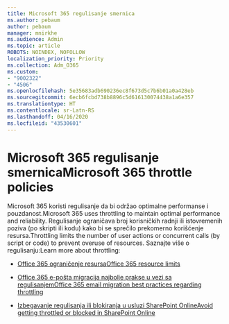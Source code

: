 ```yaml
---
title: Microsoft 365 regulisanje smernica
ms.author: pebaum
author: pebaum
manager: mnirkhe
ms.audience: Admin
ms.topic: article
ROBOTS: NOINDEX, NOFOLLOW
localization_priority: Priority
ms.collection: Adm_O365
ms.custom:
- "9002322"
- "4506"
ms.openlocfilehash: 5e35683adb690236ec8f673d5c7b6b01a0a428eb
ms.sourcegitcommit: 6ecb6fcbd738b8896c5d616130074438a1a6e357
ms.translationtype: HT
ms.contentlocale: sr-Latn-RS
ms.lasthandoff: 04/16/2020
ms.locfileid: "43530601"
---
```

# <a name="microsoft-365-throttle-policies"></a><span data-ttu-id="a4d69-102">Microsoft 365 regulisanje smernica</span><span class="sxs-lookup"><span data-stu-id="a4d69-102">Microsoft 365 throttle policies</span></span>

<span data-ttu-id="a4d69-103">Microsoft 365 koristi regulisanje da bi održao optimalne performanse i pouzdanost.</span><span class="sxs-lookup"><span data-stu-id="a4d69-103">Microsoft 365 uses throttling to maintain optimal performance and reliability.</span></span> <span data-ttu-id="a4d69-104">Regulisanje ograničava broj korisničkih radnji ili istovremenih poziva (po skripti ili kodu) kako bi se sprečilo prekomerno korišćenje resursa.</span><span class="sxs-lookup"><span data-stu-id="a4d69-104">Throttling limits the number of user actions or concurrent calls (by script or code) to prevent overuse of resources.</span></span> <span data-ttu-id="a4d69-105">Saznajte više o regulisanju:</span><span class="sxs-lookup"><span data-stu-id="a4d69-105">Learn more about throttling:</span></span>

- [<span data-ttu-id="a4d69-106">Office 365 ograničenje resursa</span><span class="sxs-lookup"><span data-stu-id="a4d69-106">Office 365 resource limits</span></span>](https://docs.microsoft.com/office365/Enterprise/office-365-resource-limits)

- [<span data-ttu-id="a4d69-107">Office 365 e-pošta migracija najbolje prakse u vezi sa regulisanjem</span><span class="sxs-lookup"><span data-stu-id="a4d69-107">Office 365 email migration best practices regarding throttling</span></span>](https://docs.microsoft.com/exchange/mailbox-migration/office-365-migration-best-practices#office-365-throttling)

- [<span data-ttu-id="a4d69-108">Izbegavanje regulisanja ili blokiranja u usluzi SharePoint Online</span><span class="sxs-lookup"><span data-stu-id="a4d69-108">Avoid getting throttled or blocked in SharePoint Online</span></span>](https://docs.microsoft.com/sharepoint/dev/general-development/how-to-avoid-getting-throttled-or-blocked-in-sharepoint-online)
